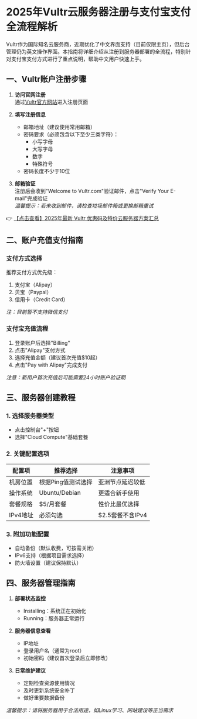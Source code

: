 # 2025年Vultr云服务器注册与支付宝支付全流程解析

Vultr作为国际知名云服务商，近期优化了中文界面支持（目前仅限主页），但后台管理仍为英文操作界面。本指南将详细介绍从注册到服务器部署的全流程，特别针对支付宝支付方式进行了重点说明，帮助中文用户快速上手。

## 一、Vultr账户注册步骤

1. **访问官网注册**  
   通过[Vultr官方网站](https://bit.ly/VuLtr)进入注册页面

2. **填写注册信息**  
   - 邮箱地址（建议使用常用邮箱）
   - 密码要求（必须包含以下至少三类字符）：
     - 小写字母
     - 大写字母
     - 数字
     - 特殊符号
   - 密码长度不少于10位

3. **邮箱验证**  
   注册后会收到"Welcome to Vultr.com"验证邮件，点击"Verify Your E-mail"完成验证  
   *温馨提示：若未收到邮件，请检查垃圾邮件箱或更换邮箱重试*

👉 [【点击查看】2025年最新 Vultr 优惠码及特价云服务器方案汇总](https://bit.ly/VuLtr)

## 二、账户充值支付指南

### 支付方式选择
推荐支付方式优先级：
1. 支付宝（Alipay）
2. 贝宝（Paypal）
3. 信用卡（Credit Card）

*注：目前暂不支持微信支付*

### 支付宝充值流程
1. 登录账户后选择"Billing"
2. 点击"Alipay"支付方式
3. 选择充值金额（建议首次充值$10起）
4. 点击"Pay with Alipay"完成支付

*注意：新用户首次充值后可能需要24小时账户验证期*

## 三、服务器创建教程

### 1. 选择服务器类型
- 点击控制台"+"按钮
- 选择"Cloud Compute"基础套餐

### 2. 关键配置选项
| 配置项 | 推荐选择 | 注意事项 |
|--------|----------|----------|
| 机房位置 | 根据Ping值测试选择 | 亚洲节点延迟较低 |
| 操作系统 | Ubuntu/Debian | 更适合新手使用 |
| 套餐规格 | $5/月套餐 | 性价比最优选择 |
| IPv4地址 | 必须勾选 | $2.5套餐不含IPv4 |

### 3. 附加功能配置
- 自动备份（默认收费，可按需关闭）
- IPv6支持（根据项目需求选择）
- 防火墙设置（建议保持默认）

## 四、服务器管理指南

1. **部署状态监控**
   - Installing：系统正在初始化
   - Running：服务器正常运行

2. **服务器信息查看**
   - IP地址
   - 登录用户名（通常为root）
   - 初始密码（建议首次登录后立即修改）

3. **日常维护建议**
   - 定期检查资源使用情况
   - 及时更新系统安全补丁
   - 做好重要数据备份

*温馨提示：请将服务器用于合法用途，如Linux学习、网站建设等正当需求*